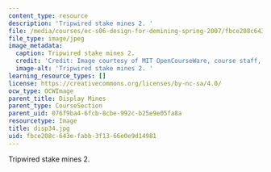 ```yaml
---
content_type: resource
description: 'Tripwired stake mines 2. '
file: /media/courses/ec-s06-design-for-demining-spring-2007/fbce208c643efabb3f1366e0e9d14981_disp34.jpg
file_type: image/jpeg
image_metadata:
  caption: Tripwired stake mines 2.
  credit: 'Credit: Image courtesy of MIT OpenCourseWare, course staff, and students.'
  image-alt: 'Tripwired stake mines 2. '
learning_resource_types: []
license: https://creativecommons.org/licenses/by-nc-sa/4.0/
ocw_type: OCWImage
parent_title: Display Mines
parent_type: CourseSection
parent_uid: 076f9ba4-6fcb-8cbe-992c-b25e9e05fa8a
resourcetype: Image
title: disp34.jpg
uid: fbce208c-643e-fabb-3f13-66e0e9d14981
---
```

Tripwired stake mines 2. 